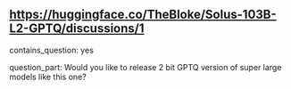 ## https://huggingface.co/TheBloke/Solus-103B-L2-GPTQ/discussions/1

contains_question: yes

question_part: Would you like to release 2 bit GPTQ version of super large models like this one?